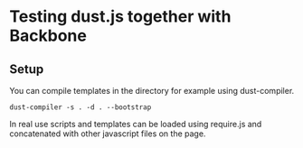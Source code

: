 # Testing dust.js together with Backbone

## Setup

You can compile templates in the directory for example using dust-compiler.

    dust-compiler -s . -d . --bootstrap

In real use scripts and templates can be loaded using require.js and concatenated with other javascript files on the page.

